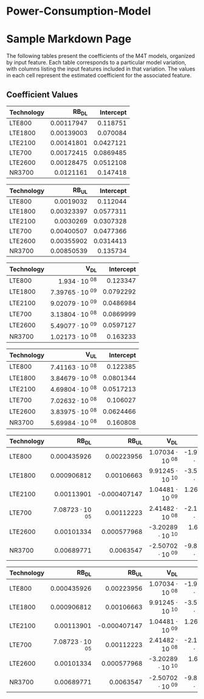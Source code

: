# Power-Consumption-Model
# Sample Markdown Page

The following tables present the coefficients of the M4T models, organized by input feature. Each table corresponds to a particular model variation, with columns listing the input features included in that variation. The values in each cell represent the estimated coefficient for the associated feature.

## Coefficient Values

| Technology   |   RB<sub>DL</sub> |   Intercept |
|:-------------|------------------:|------------:|
| LTE800       |        0.00117947 |   0.118751  |
| LTE1800      |        0.00139003 |   0.070084  |
| LTE2100      |        0.00141801 |   0.0427121 |
| LTE700       |        0.00172415 |   0.0869485 |
| LTE2600      |        0.00128475 |   0.0512108 |
| NR3700       |        0.0121161  |   0.147418  |


| Technology   |   RB<sub>UL</sub> |   Intercept |
|:-------------|------------------:|------------:|
| LTE800       |        0.0019032  |   0.112044  |
| LTE1800      |        0.00323397 |   0.0577311 |
| LTE2100      |        0.0030269  |   0.0307328 |
| LTE700       |        0.00400507 |   0.0477366 |
| LTE2600      |        0.00355902 |   0.0314413 |
| NR3700       |        0.00850539 |   0.135734  |


| Technology   |   V<sub>DL</sub> |   Intercept |
|:-------------|-----------------:|------------:|
| LTE800       |      1.934 &middot; 10 <sup> 08  </sup> |   0.123347  |
| LTE1800      |      7.39765 &middot; 10 <sup> 09 </sup> |   0.0792292 |
| LTE2100      |      9.02079 &middot; 10 <sup> 09 </sup> |   0.0486984 |
| LTE700       |      3.13804 &middot; 10 <sup> 08 </sup> |   0.0869999 |
| LTE2600      |      5.49077 &middot; 10 <sup> 09 </sup> |   0.0597127 |
| NR3700       |      1.02173 &middot; 10 <sup> 08 </sup> |   0.163233  |


| Technology   |   V<sub>UL</sub> |   Intercept |
|:-------------|-----------------:|------------:|
| LTE800       |      7.41163 &middot; 10 <sup> 08 </sup> |   0.122385  |
| LTE1800      |      3.84679 &middot; 10 <sup> 08 </sup> |   0.0801344 |
| LTE2100      |      4.69804 &middot; 10 <sup> 08 </sup> |   0.0517213 |
| LTE700       |      7.02632 &middot; 10 <sup> 08 </sup> |   0.106027  |
| LTE2600      |      3.83975 &middot; 10 <sup> 08 </sup> |   0.0624466 |
| NR3700       |      5.69984 &middot; 10 <sup> 08 </sup> |   0.160808  |


| Technology   |   RB<sub>DL</sub> |   RB<sub>UL</sub> |   V<sub>DL</sub> |   V<sub>UL</sub> |   F |   B |          A |   RB<sub>DL</sub> |   Intercept |
|:-------------|------------------:|------------------:|-----------------:|-----------------:|----:|----:|-----------:|------------------:|------------:|
| LTE800       |       0.000435926 |       0.00223956  |      1.07034 &middot; 10 <sup> 08 </sup> |     -1.93946 &middot; 10 <sup> 08 </sup> |   0 |   0 |  0.640399  |       0.00166187  |  -0.729164  |
| LTE1800      |       0.000906812 |       0.00106663  |      9.91245 &middot; 10 <sup> 10 </sup> |     -3.52038 &middot; 10 <sup> 09 </sup> |   0 |   0 |  0.0574126 |       0.0016095   |  -0.0462763 |
| LTE2100      |       0.00113901  |      -0.000407147 |      1.04481 &middot; 10 <sup> 09 </sup> |      1.26937 &middot; 10 <sup> 08 </sup> |   0 |   0 |  0.0183311 |       0.00178236  |  -0.0192772 |
| LTE700       |       7.08723 &middot; 10 <sup> 05 </sup> |       0.00112223  |      2.41482 &middot; 10 <sup> 08  </sup> |     -2.11711 &middot; 10 <sup> 08 </sup> |   0 |   0 |  0         |       0.0105631   |  -0.172546  |
| LTE2600      |       0.00101334  |       0.000577968 |     -3.20289 &middot; 10 <sup> 10  </sup>|      1.6857 &middot; 10 <sup> 09 </sup>  |   0 |   0 | -0.168632  |       0.000273335 |   0.250833  |
| NR3700       |       0.00689771  |       0.0063547   |     -2.50702 &middot; 10 <sup> 09  </sup>|     -9.88026 &middot; 10 <sup> 09  </sup> |   0 |   0 |  0         |       0           |   0.135002  |


| Technology   |   RB<sub>DL</sub> |   RB<sub>UL</sub> |   V<sub>DL</sub> |   V<sub>UL</sub> |          A |   RB<sub>DL</sub> |   Intercept |
|:-------------|------------------:|------------------:|-----------------:|-----------------:|-----------:|------------------:|------------:|
| LTE800       |       0.000435926 |       0.00223956  |      1.07034 &middot; 10 <sup> 08 </sup> |     -1.93946 &middot; 10 <sup> 08  </sup> |  0.640399  |       0.00166187  |  -0.729164  |
| LTE1800      |       0.000906812 |       0.00106663  |      9.91245 &middot; 10 <sup> 10 </sup> |     -3.52038 &middot; 10 <sup> 09 </sup> |  0.0574126 |       0.0016095   |  -0.0462763 |
| LTE2100      |       0.00113901  |      -0.000407147 |      1.04481 &middot; 10 <sup> 09 </sup> |      1.26937 &middot; 10 <sup> 08 </sup> |  0.0183311 |       0.00178236  |  -0.0192772 |
| LTE700       |       7.08723 &middot; 10 <sup> 05 </sup> |       0.00112223  |      2.41482 &middot; 10 <sup> 08 </sup> |     -2.11711 &middot; 10 <sup> 08 </sup> |  0         |       0.0105631   |  -0.172546  |
| LTE2600      |       0.00101334  |       0.000577968 |     -3.20289 &middot; 10 <sup> 10 |      1.6857 &middot; 10 <sup> 09 </sup>  | -0.168632  |       0.000273335 |   0.250833  |
| NR3700       |       0.00689771  |       0.0063547   |     -2.50702 &middot; 10 <sup> 09 |     -9.88026 &middot; 10 <sup> 09 </sup> |  0         |       0           |   0.135002  |
